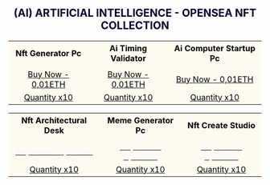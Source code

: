 <h2><center><font color="000033"> (AI) ARTIFICIAL INTELLIGENCE - OPENSEA NFT COLLECTION </font></center></h2>

<table style="width:100%;text-align:left;border-collapse:collapse;background-color:#FFFAF0;">
 <tr style="background-color:yellowgreen;color:#FFFAF0;">
</tr>
   
<tr>
 <th><font color="#000000"><center>Nft Generator Pc</center></font></th>
 <th><font color="#000000"><center>Ai Timing Validator</center></font></th>
 <th><font color="#000000"><center>Ai Computer Startup Pc</center></font></th>
</tr>

<tr>    
 <tr></td>
 <td></td>
 <td></td>
</tr>

<tr>
 <td><a href=" https://opensea.io/Opraks" target="_blank"><font color="#000000"><center>Buy Now - 0,01ETH</center></font></a></td>
 <td><a href=" https://opensea.io/Opraks" target="_blank"><font color="#000000"><center>Buy Now - 0,01ETH</center></font></a></td>
 <td><a href=" https://opensea.io/Opraks" target="_blank"><font color="#000000"><center>Buy Now - 0,01ETH</center></font></a></td>
</tr>

<tr>
 <td><a href=" https://opensea.io/Opraks" target="_blank"><font color="#000000"><center>Quantity x10</center></font></a></td>
 <td><a href=" https://opensea.io/Opraks" target="_blank"><font color="#000000"><center>Quantity x10</center></font></a></td>
 <td><a href=" https://opensea.io/Opraks" target="_blank"><font color="#000000"><center>Quantity x10</center></font></a></td>
 </tr>
</table>

<table style="width:100%;text-align:left;border-collapse:collapse;background-color:#FFFAF0;">
  <tr style="background-color:yellowgreen;color:#FFFAF0;">
</tr>
	
<tr>
  <th><font color="#000000"><center>Nft Architectural Desk</center></font></th>
  <th><font color="#000000"><center>Meme Generator Pc</center></font></th>
  <th><font color="#000000"><center>Nft Create Studio</center></font></th>
</tr>

<tr>
 <tr></td>   
 <td></td>
 <td></td>
</tr>
 
<tr>
 <td><a href=" https://opensea.io/Opraks" target="_blank"><font color="#F0F8FF"><center>Buy Now - 0,01ETH</center></font></a></td>
 <td><a href=" https://opensea.io/Opraks" target="_blank"><font color="#F0F8FF"><center>Buy Now - 0,01ETH</center></font></a></td>
 <td><a href=" https://opensea.io/Opraks" target="_blank"><font color="#F0F8FF"><center>Buy Now - 0,01ETH</center></font></a></td>
</tr>

<tr>
 <td><a href=" https://opensea.io/Opraks" target="_blank"><font color="#000000"><center>Quantity x10</center></font></a></td>
 <td><a href=" https://opensea.io/Opraks" target="_blank"><font color="#000000"><center>Quantity x10</center></font></a></td>
 <td><a href=" https://opensea.io/Opraks" target="_blank"><font color="#000000"><center>Quantity x10</center></font></a></td>
</tr>
 
 </table>
